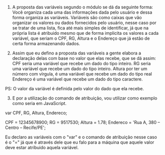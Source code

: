 1. A proposta das variáveis segundo o módulo se dá da seguinte forma:
Você organiza cada uma das informações dada pelo usuário e dessa forma organiza as variáveis.
Variáveis são como caixas que vão organizar os valores ou dados fornecidos pelo usuário, nesse caso 
por se tratar de uma lista, fica até mais simples de identificar, já que na própria lista é atribuido mesmo que de forma implicita
os valores a cada variável, que seriam o CPF, RG, Altura e o Endereço que já estão de certa forma armazenando dados.

2. Assim que eu defino a proposta das variáveis a gente elabora a declaração delas com base no valor que elas recebe, que se dá assim:
CPF seria uma variável que recebe um dado do tipo inteiro.
RG seria uma variável que recebe um dado do tipo inteiro.
Altura por ter um número com vírgula, é uma variável que recebe um dado do tipo real
Endereço é uma variável que recebe um dado do tipo caractere.

PS: O valor da variável é definida pelo valor do dado que ela recebe.

3. E por a utilização do comando de atribuição, vou utilizar como exemplo como seria em JavaScript.

var CPF, RG, Altura, Endereco;

CPF = 12345678900;
RG = 9517530;
Altura = 1.78;
Endereco = 'Rua A, 380 – Centro – Recife/PE';

Eu declaro as variáveis com o "var" e o comando de atribuição nesse caso é o "=" já que é através dele que eu falo 
para a máquina que aquele valor deve estar atríbuido aquela variável.
